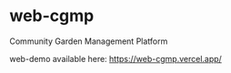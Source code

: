 # web-cgmp
Community Garden Management Platform


web-demo available here: https://web-cgmp.vercel.app/
